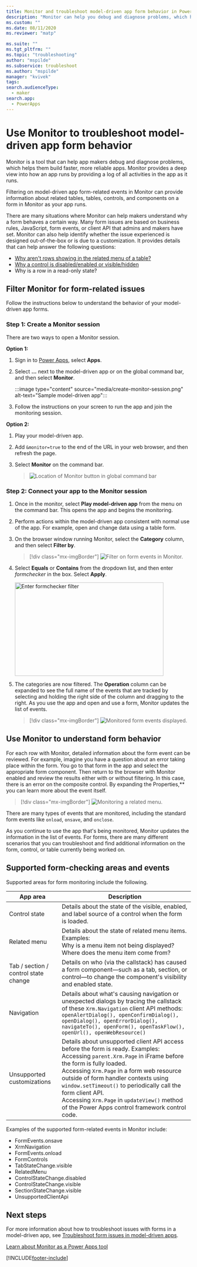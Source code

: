 ```yaml
---
title: Monitor and troubleshoot model-driven app form behavior in Power Apps | MicrosoftDocs
description: "Monitor can help you debug and diagnose problems, which help you build faster, more reliable apps."
ms.custom: ""
ms.date: 08/11/2020
ms.reviewer: "matp"

ms.suite: ""
ms.tgt_pltfrm: ""
ms.topic: "troubleshooting"
author: "mspilde"
ms.subservice: troubleshoot
ms.author: "mspilde"
manager: "kvivek"
tags: 
search.audienceType: 
  - maker
search.app: 
  - PowerApps
---
```

# Use Monitor to troubleshoot model-driven app form behavior

Monitor is a tool that can help app makers debug and diagnose problems, which helps them build faster, more reliable apps. Monitor provides a deep view into how an app runs by providing a log of all activities in the app as it runs.

Filtering on model-driven app form-related events in Monitor can provide information about related tables, tables, controls, and components on a form in Monitor as your app runs.  

There are many situations where Monitor can help makers understand why a form behaves a certain way. Many form issues are based on business rules, JavaScript, form events, or client API that admins and makers have set. Monitor can also help identify whether the issue experienced is designed out-of-the-box or is due to a customization. It provides details that can help answer the following questions:

- [Why aren't rows showing in the related menu of a table?](../../developer/model-driven-apps/troubleshoot-forms.md#related-menurelated-tab)
- [Why a control is disabled/enabled or visible/hidden](../../developer/model-driven-apps/troubleshoot-forms.md#why-a-control-is-disabledenabled-or-visiblehidden)
- Why is a row in a read-only state?

## Filter Monitor for form-related issues

Follow the instructions below to understand the behavior of your model-driven app forms.

### Step 1: Create a Monitor session

There are two ways to open a Monitor session. 

**Option 1:**

1. Sign in to [Power Apps](https://make.powerapps.com/), select **Apps**.
1. Select **...** next to the model-driven app or on the global command bar, and then select **Monitor**.

   :::image type="content" source="media/create-monitor-session.png" alt-text="Sample model-driven app":::

1. Follow the instructions on your screen to run the app and join the monitoring session.

**Option 2:**

1. Play your model-driven app.
2. Add `&monitor=true` to the end of the URL in your web browser, and then refresh the page.
3. Select **Monitor** on the command bar.

    > ![Location of Monitor button in global command bar](https://user-images.githubusercontent.com/69216748/146047014-b9428da5-138a-4ccf-b74c-b45a0a0685b9.png)

### Step 2: Connect your app to the Monitor session

1. Once in the monitor, select **Play model-driven app** from the menu on the command bar. This opens the app and begins the monitoring.
1. Perform actions within the model-driven app consistent with normal use of the app. For example, open and change data using a table form.
1. On the browser window running Monitor, select the **Category** column, and then select **Filter by**.

   > [!div class="mx-imgBorder"]
   > ![Filter on form events in Monitor.](media/monitor-filter-formchecker.png)

1. Select **Equals** or **Contains** from the dropdown list, and then enter *formchecker* in the box. Select **Apply**.

    <img src="media/monitor-formchecker-filter.png" alt="Enter formchecker filter" height="255" width="405"> 

1. The categories are now filtered.  The **Operation** column can be expanded to see the full name of the events that are tracked by selecting and holding the right side of the column and dragging to the right. As you use the app and open and use a form, Monitor updates the list of events.

   > [!div class="mx-imgBorder"] 
   >![Monitored form events displayed.](media/monitor-formchecker-events.png)

## Use Monitor to understand form behavior

For each row with Monitor, detailed information about the form event can be reviewed. For example, imagine you have a question about an error taking place within the form. You go to that form in the app and select the appropriate form component. Then return to the browser with Monitor enabled and review the results either with or without filtering.  In this case, there is an error on the composite control.  By expanding the Properties,** you can learn more about the event itself.

> [!div class="mx-imgBorder"] 
> ![Monitoring a related menu.](media/monitor-formchecker-related-menu.png)

There are many types of events that are monitored, including the standard form events like `onload`, `onsave`, and `onclose`.

As you continue to use the app that's being monitored, Monitor updates the information in the list of events. For forms, there are many different scenarios that you can troubleshoot and find additional information on the form, control, or table currently being worked on.

## Supported form-checking areas and events

Supported areas for form monitoring include the following.

|App area  |Description  |
|---------|---------|
|Control state   | Details about the state of the visible, enabled, and label source of a control when the form is loaded.     |
|Related menu   | Details about the state of related menu items. Examples:  <br /> Why is a menu item not being displayed? <br /> Where does the menu item come from?     |
|Tab / section / control state change   | Details on who (via the callstack) has caused a form component&mdash;such as a tab, section, or control&mdash;to change the component's visibility and enabled state.        |
|Navigation     | Details about what's causing navigation or unexpected dialogs by tracing the callstack of these `Xrm.Navigation` client API methods: `openAlertDialog(), openConfirmDialog(), openDialog(), openErrorDialog(), navigateTo(), openForm(), openTaskFlow(), openUrl(), openWebResource()`         |
|Unsupported customizations    |  Details about unsupported client API access before the form is ready. Examples: <br /> Accessing `parent.Xrm.Page` in iFrame before the form is fully loaded. <br /> Accessing `Xrm.Page` in a form web resource outside of form handler contexts using `window.setTimeout()` to periodically call the form client API. <br /> Accessing `Xrm.Page` in `updateView()` method of the Power Apps control framework control code.  |

Examples of the supported form-related events in Monitor include:

- FormEvents.onsave
- XrmNavigation
- FormEvents.onload
- FormControls
- TabStateChange.visible
- RelatedMenu
- ControlStateChange.disabled
- ControlStateChange.visible
- SectionStateChange.visible
- UnsupportedClientApi

## Next steps

For more information about how to troubleshoot issues with forms in a model-driven app, see [Troubleshoot form issues in model-driven apps](../../developer/model-driven-apps/troubleshoot-forms.md).

[Learn about Monitor as a Power Apps tool](../../maker/monitor-overview.md)

[!INCLUDE[footer-include](../../includes/footer-banner.md)]
